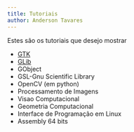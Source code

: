 ```yaml
---
title: Tutoriais
author: Anderson Tavares
---
```


Estes são os tutoriais que desejo mostrar

- [GTK](tut/tut-gtk.html) 
- [GLib](tut/tut-glib.html)
- GObject
- GSL-Gnu Scientific Library
- OpenCV (em python)
- Processamento de Imagens
- Visao Computacional
- Geometria Computacional
- Interface de Programação em Linux
- Assembly 64 bits

